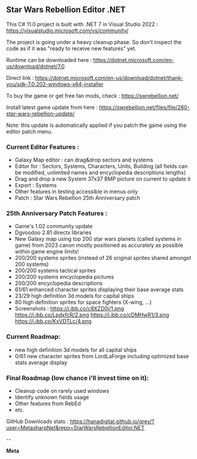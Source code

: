 ## Star Wars Rebellion Editor .NET

This C# 11.0 project is built with .NET 7 in Visual Studio 2022 : https://visualstudio.microsoft.com/vs/community/

The project is going under a heavy cleanup phase. So don't inspect the code as if it was "ready to receive new features" yet.

Runtime can be downloaded here : https://dotnet.microsoft.com/en-us/download/dotnet/7.0

Direct link : https://dotnet.microsoft.com/en-us/download/dotnet/thank-you/sdk-7.0.202-windows-x64-installer

To buy the game or get free fan mods, check : https://swrebellion.net/

Install latest game update from here : https://swrebellion.net/files/file/260-star-wars-rebellion-update/

Note: this update is automatically applied if you patch the game using the editor patch menu.

### Current Editor Features :
* Galaxy Map editor : can drag&drop sectors and systems
* Editor for : Sectors, Systems, Characters, Units, Building (all fields can be modified, unlimited names and encyclopedia descriptions lengths)
* Drag and drop a new System 37x37 BMP picture on current to update it
* Export : Systems
* Other features in testing accessible in menus only
* Patch : Star Wars Rebellion 25th Anniversary patch

### 25th Anniversary Patch Features :
* Game's 1.02 community update
* Dgvoodoo 2.81 directx libraries
* New Galaxy map using top 200 star wars planets (called systems in game) from 2023 canon mostly positioned as accurately as possible within game engine limits!
* 200/200 systems sprites (instead of 26 original sprites shared amongst 200 systems)
* 200/200 systems tactical sprites
* 200/200 systems encyclopedia pictures
* 200/200 encyclopedia descriptions
* 61/61 enhanced character sprites displaying their base average stats
* 23/29 high definition 3d models for capital ships
* 80 high definition sprites for space fighters (X-wing, ...)
* Screenshots :
https://i.ibb.co/c8XZD0j/1.png
https://i.ibb.co/LpdxfcR/2.png
https://i.ibb.co/cDMHwR1/3.png
https://i.ibb.co/KxVDTLc/4.png

### Current Roadmap:
* new high definition 3d models for all capital ships
* 0/61 new character sprites from LordLaForge including optimized base stats average display

### Final Roadmap (low chance i'll invest time on it):
* Cleanup code on rarely used windows
* Identify unknown fields usage
* Other features from RebEd
* etc.

GitHub Downloads stats : https://hanadigital.github.io/grev/?user=MetasharpNet&repo=StarWarsRebellionEditor.NET

--

**Meta**

